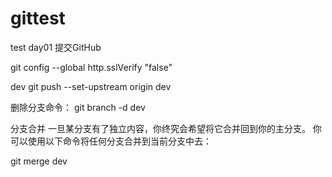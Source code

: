 # gittest
test
day01 提交GitHub

git config --global http.sslVerify "false"

dev
git push --set-upstream origin dev

删除分支命令：
git branch -d dev

分支合并
一旦某分支有了独立内容，你终究会希望将它合并回到你的主分支。 你可以使用以下命令将任何分支合并到当前分支中去：

git merge dev